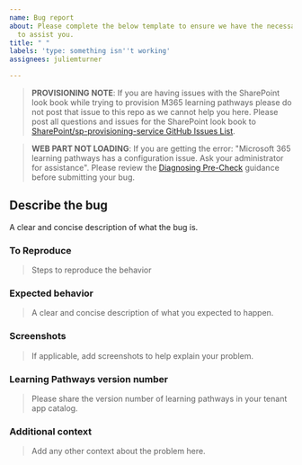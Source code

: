 ```yaml
---
name: Bug report
about: Please complete the below template to ensure we have the necessary details
  to assist you.
title: " "
labels: 'type: something isn''t working'
assignees: juliemturner

---
```


>**PROVISIONING NOTE**: If you are having issues with the SharePoint look book while trying to provision M365 learning pathways please do not post that issue to this repo as we cannot help you here. Please post all questions and issues for the SharePoint look book to [SharePoint/sp-provisioning-service GitHub Issues List](https://github.com/SharePoint/sp-provisioning-service/issues).

>**WEB PART NOT LOADING**: If you are getting the error: "Microsoft 365 learning pathways has a configuration issue. Ask your administrator for assistance". Please review the [Diagnosing Pre-Check](https://github.com/pnp/custom-learning-office-365/blob/master/webpart/DiagnosisPreCheck.md) guidance before submitting your bug.

## Describe the bug

A clear and concise description of what the bug is.

### To Reproduce

>Steps to reproduce the behavior

### Expected behavior

>A clear and concise description of what you expected to happen.

### Screenshots

>If applicable, add screenshots to help explain your problem.

### Learning Pathways version number

>Please share the version number of learning pathways in your tenant app catalog.

### Additional context

>Add any other context about the problem here.
